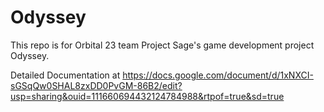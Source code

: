# Odyssey
This repo is for Orbital 23 team Project Sage's game development project Odyssey. 

Detailed Documentation at https://docs.google.com/document/d/1xNXCI-sGSqQw0SHAL8zxDD0PvGM-86B2/edit?usp=sharing&ouid=111660694432124784988&rtpof=true&sd=true 
